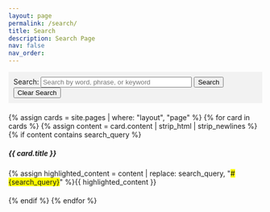 ```yaml
---
layout: page
permalink: /search/
title: Search
description: Search Page
nav: false
nav_order: 
---
```


<!-- Search Bar -->
<div id="search-container" style="background-color: #f2f2f2; padding: 10px;">
    <label for="search-input">Search:</label>
    <input type="text" id="search-input" style="width: 300px;" placeholder="Search by word, phrase, or keyword">
    <button id="search-button">Search</button>
    <button id="clear-search">Clear Search</button>
</div>

<!-- Card Results -->
<div id="card-list" style="margin-top: 20px;">
    {% assign cards = site.pages | where: "layout", "page" %}
    {% for card in cards %}
        {% assign content = card.content | strip_html | strip_newlines %}
        {% if content contains search_query %}
            <div class="card" style="margin-bottom: 20px;">
                <h5 class="card-title">{{ card.title }}</h5>
                <p class="card-text">{% assign highlighted_content = content | replace: search_query, "<span style='background-color: yellow;'>#{search_query}</span>" %}{{ highlighted_content }}</p>
            </div>
        {% endif %}
    {% endfor %}
</div>

<script>
    document.addEventListener('DOMContentLoaded', function() {
        const searchInput = document.getElementById('search-input');
        const searchBtn = document.getElementById('search-button');
        const clearSearchBtn = document.getElementById('clear-search');
        const cardList = document.getElementById('card-list');

        searchBtn.addEventListener('click', function() {
            const searchQuery = searchInput.value.trim().toLowerCase();
            filterCards(searchQuery);
        });

        clearSearchBtn.addEventListener('click', function() {
            searchInput.value = '';
            filterCards('');
        });

        function filterCards(query) {
            const cards = document.querySelectorAll('.card');
            cards.forEach(card => {
                const cardContent = card.querySelector('.card-text').textContent.toLowerCase();
                if (cardContent.includes(query)) {
                    card.style.display = 'block';
                } else {
                    card.style.display = 'none';
                }
            });
        }
    });
</script>
